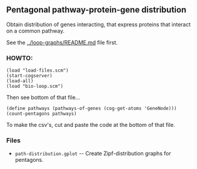 
Pentagonal pathway-protein-gene distribution
--------------------------------------------
Obtain distribution of genes interacting, that express proteins that
interact on a common pathway.

See the [../loop-graphs/README.md](../loop-graphs/README.md) file first.

### HOWTO:

```
(load "load-files.scm")
(start-cogserver)
(load-all)
(load "bio-loop.scm")
```
Then see bottom of that file...
```
(define pathways (pathways-of-genes (cog-get-atoms 'GeneNode)))
(count-pentagons pathways)
```

To make the csv's, cut and paste the code at the bottom of that file.

### Files

* `path-distribution.gplot` -- Create Zipf-distribution graphs for pentagons.

